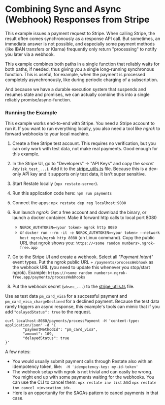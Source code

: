# Combining Sync and Async (Webhook) Responses from Stripe

This example issues a payment request to Stripe.
When calling Stripe, the result often comes synchronously as a response API call. 
But sometimes, an immediate answer is not possible, and especially some payment
methods (like IBAN transfers or Klarna) frequently only return "processing" to notify
you later via a webhook.

This example combines both paths in a single function that reliably waits for both
paths, if needed, thus giving you a single long-running synchronous function.
This is useful, for example, when the payment is processed completely asynchronously,
like during periodic charging of a subscription.

And because we have a durable execution system that suspends and resumes state
and promises, we can actually combine this into a single reliably promise/async-function.

### Running the Example

This example works end-to-end with Stripe. You need a Stripe account to run it.
If you want to run everything locally, you also need a tool like _ngrok_ to forward
webhooks to your local machine.

1. Create a free Stripe test account. This requires no verification, but you can only work
   with test data, not make real payments. Good enough for this example.

2. In the Stripe UI, go to "Developers" -> "API Keys" and copy the _secret key_ (`sk_test_...`).
   Add it to the [stripe_utils.ts](./src/utils/stripe_utils.ts) file. Because this is a dev-only
   API key and it supports only test data, it isn't super sensitive.

3. Start Restate locally (`npx restate-server`).

4. Run this application code here: `npm run payments`

5. Connect the apps: `npx restate dep reg localhost:9080`

6. Run launch _ngrok_: Get a free account and download the binary, or launch a docker container.
   Make it forward http calls to local port 8080
   - `NGROK_AUTHTOKEN=<your token> ngrok http 8080`
   - or `docker run --rm -it -e NGROK_AUTHTOKEN=<your token> --network host ngrok/ngrok http 8080` (on Linux command).
   Copy the public URL that ngrok shows you: `https://<some random numbers>.ngrok-free.app`

7. Go to the Stripe UI and create a webhook. Select all _"Payment Intent"_ event types. Put the ngrok
   public URL + `/payments/processWebhook` as the webhook URL (you need to update this whenever you stop/start ngrok).
   Example: `https://<some random numbers>.ngrok-free.app/payments/processWebhooks`

8. Put the webhook secret (`whsec_...`) to the [stripe_utils.ts](./src/utils/stripe_utils.ts) file.

Use as test data `pm_card_visa` for a successful payment and `pm_card_visa_chargeDeclined` for a declined payment.
Because the test data rarely triggers an async response, this example's tools can mimic that
if you add `"delayedStatus": true` to the request.

```shell
curl localhost:8080/payments/processPayment -H 'content-type: application/json' -d '{
        "paymentMethodId": "pm_card_visa",
        "amount": 109,
        "delayedStatus": true
}'
```

A few notes:
* You would usually submit payment calls through Restate also with an idempotency token,
  like: ` -H 'idempotency-key: my-id-token'`
* The webhook setup with ngrok is not trivial and can easily be wrong. You might end up with
  some payments waiting for the webhooks. You can use the CLI to cancel them:
  `npx restate inv list` and `npx restate inv cancel <invocation_id>`.
* Here is an opportunity for the SAGAs pattern to cancel payments in that case.
